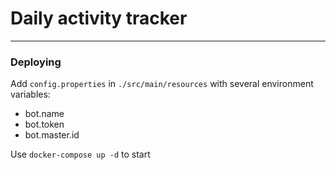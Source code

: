# Daily activity tracker

---

### Deploying

Add `config.properties` in `./src/main/resources` with several environment variables:
* bot.name
* bot.token
* bot.master.id

Use `docker-compose up -d` to start
